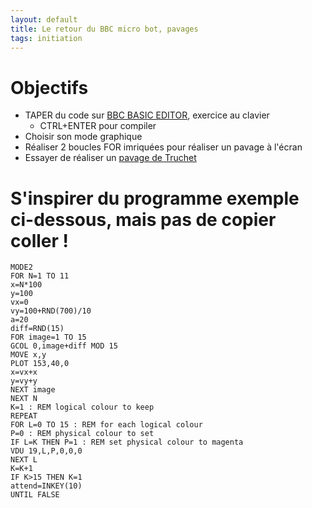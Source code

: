 ```yaml
---
layout: default
title: Le retour du BBC micro bot, pavages
tags: initiation
---
```

# Objectifs

- TAPER du code sur [BBC BASIC EDITOR](https://bbcmic.ro/), exercice au clavier
    - CTRL+ENTER pour compiler
- Choisir son mode graphique
- Réaliser 2 boucles FOR imriquées pour réaliser un pavage à l'écran
- Essayer de réaliser un [pavage de Truchet](http://images.math.cnrs.fr/Les-pavages-de-Truchet.html)

# S'inspirer du programme exemple ci-dessous, mais pas de copier coller !

```basic
MODE2
FOR N=1 TO 11
x=N*100
y=100
vx=0
vy=100+RND(700)/10
a=20
diff=RND(15)
FOR image=1 TO 15
GCOL 0,image+diff MOD 15
MOVE x,y
PLOT 153,40,0
x=vx+x
y=vy+y
NEXT image
NEXT N
K=1 : REM logical colour to keep 
REPEAT
FOR L=0 TO 15 : REM for each logical colour
P=0 : REM physical colour to set  
IF L=K THEN P=1 : REM set physical colour to magenta
VDU 19,L,P,0,0,0
NEXT L
K=K+1
IF K>15 THEN K=1
attend=INKEY(10)
UNTIL FALSE
```
